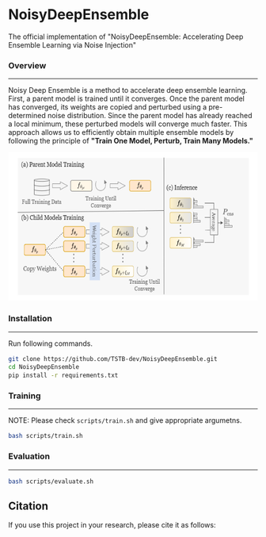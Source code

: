 # NoisyDeepEnsemble
The official implementation of "NoisyDeepEnsemble: Accelerating Deep Ensemble Learning via Noise Injection"


### Overview
---
Noisy Deep Ensemble is a method to accelerate deep ensemble learning. First, a parent model is trained until it converges. Once the parent model has converged, its weights are copied and perturbed using a pre-determined noise distribution. Since the parent model has already reached a local minimum, these perturbed models will converge much faster. This approach allows us to efficiently obtain multiple ensemble models by following the principle of **"Train One Model, Perturb, Train Many Models."**

<div align="center">
<img src="./assets/method.png" alt="method.png" width="600" height="300">
</div>

### Installation
---
Run following commands.
```bash
git clone https://github.com/TSTB-dev/NoisyDeepEnsemble.git
cd NoisyDeepEnsemble
pip install -r requirements.txt
```

### Training
---
NOTE: Please check `scripts/train.sh` and give appropriate argumetns. 
```bash
bash scripts/train.sh
```

### Evaluation
---
```bash
bash scripts/evaluate.sh
```

## Citation
If you use this project in your research, please cite it as follows:
<!-- ```bibtex
@article{doe2024awesome,
  title={Awesome Project},
  author={Doe, John},
  journal={GitHub Repository},
  year={2024},
  url={https://github.com/username/repository}
} -->